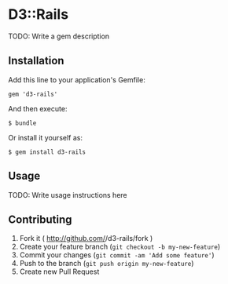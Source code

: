 # D3::Rails

TODO: Write a gem description

## Installation

Add this line to your application's Gemfile:

    gem 'd3-rails'

And then execute:

    $ bundle

Or install it yourself as:

    $ gem install d3-rails

## Usage

TODO: Write usage instructions here

## Contributing

1. Fork it ( http://github.com/<my-github-username>/d3-rails/fork )
2. Create your feature branch (`git checkout -b my-new-feature`)
3. Commit your changes (`git commit -am 'Add some feature'`)
4. Push to the branch (`git push origin my-new-feature`)
5. Create new Pull Request
